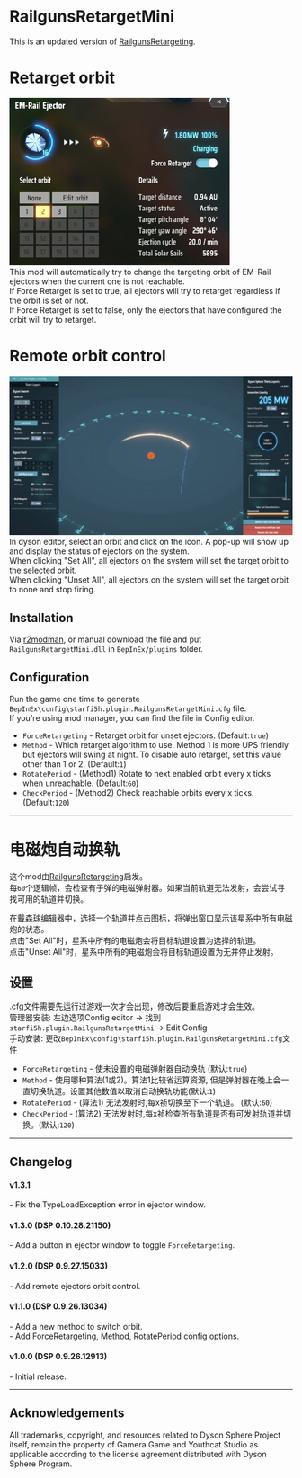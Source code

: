 # RailgunsRetargetMini

This is an updated version of [RailgunsRetargeting](https://dsp.thunderstore.io/package/brokenmass/RailgunsRetargeting/).   

# Retarget orbit
![Ejector UI](https://raw.githubusercontent.com/starfi5h/DSP_Mod/dev/RailgunsRetargetMini/doc/UI.jpg)  
This mod will automatically try to change the targeting orbit of EM-Rail ejectors when the current one is not reachable.  
If Force Retarget is set to true, all ejectors will try to retarget regardless if the orbit is set or not.  
If Force Retarget is set to false, only the ejectors that have configured the orbit will try to retarget.  

# Remote orbit control
![Remote set orbit](https://raw.githubusercontent.com/starfi5h/DSP_Mod/dev/RailgunsRetargetMini/doc/demo1.gif)  
In dyson editor, select an orbit and click on the icon. A pop-up will show up and display the status of ejectors on the system.  
When clicking "Set All", all ejectors on the system will set the target orbit to the selected orbit.  
When clicking "Unset All", all ejectors on the system will set the target orbit to none and stop firing.  


## Installation
Via [r2modman](https://dsp.thunderstore.io/package/ebkr/r2modman/), or manual download the file and put `RailgunsRetargetMini.dll` in `BepInEx/plugins` folder.

## Configuration

Run the game one time to generate `BepInEx\config\starfi5h.plugin.RailgunsRetargetMini.cfg` file.  
If you're using mod manager, you can find the file in Config editor.  

- `ForceRetargeting` - Retarget orbit for unset ejectors. (Default:`true`)  
- `Method` - Which retarget algorithm to use. Method 1 is more UPS friendly but ejectors will swing at night. To disable auto retarget, set this value other than 1 or 2. (Default:`1`)  
- `RotatePeriod` - (Method1) Rotate to next enabled orbit every x ticks when unreachable. (Default:`60`)  
- `CheckPeriod` - (Method2) Check reachable orbits every x ticks.  (Default:`120`)  

----

# 电磁炮自动换轨

这个mod由[RailgunsRetargeting](https://dsp.thunderstore.io/package/brokenmass/RailgunsRetargeting/)启发。  
每`60`个逻辑帧，会检查有子弹的电磁弹射器。如果当前轨道无法发射，会尝试寻找可用的轨道并切换。  
  
在戴森球编辑器中，选择一个轨道并点击图标，将弹出窗口显示该星系中所有电磁炮的状态。  
点击"Set All"时，星系中所有的电磁炮会将目标轨道设置为选择的轨道。  
点击"Unset All"时，星系中所有的电磁炮会将目标轨道设置为无并停止发射。  

## 设置   
.cfg文件需要先运行过游戏一次才会出现，修改后要重启游戏才会生效。  
管理器安装: 左边选项Config editor -> 找到`starfi5h.plugin.RailgunsRetargetMini` -> Edit Config  
手动安装: 更改`BepInEx\config\starfi5h.plugin.RailgunsRetargetMini.cfg`文件  

- `ForceRetargeting` - 使未设置的电磁弹射器自动换轨 (默认:`true`)  
- `Method` - 使用哪种算法(1或2)。算法1比较省运算资源, 但是弹射器在晚上会一直切换轨道。设置其他数值以取消自动换轨功能(默认:`1`)
- `RotatePeriod` - (算法1) 无法发射时,每x祯切换至下一个轨道。 (默认:`60`) 
- `CheckPeriod` - (算法2) 无法发射时,每x祯检查所有轨道是否有可发射轨道并切换。(默认:`120`)  

----

## Changelog

#### v1.3.1
\- Fix the TypeLoadException error in ejector window.  

#### v1.3.0 (DSP 0.10.28.21150)
\- Add a button in ejector window to toggle `ForceRetargeting`.

#### v1.2.0 (DSP 0.9.27.15033)
\- Add remote ejectors orbit control.  

#### v1.1.0 (DSP 0.9.26.13034)
\- Add a new method to switch orbit.  
\- Add ForceRetargeting, Method, RotatePeriod config options.  

#### v1.0.0 (DSP 0.9.26.12913)  
\- Initial release. 

----

## Acknowledgements
All trademarks, copyright, and resources related to Dyson Sphere Project itself, remain the property of Gamera Game and Youthcat Studio as applicable according to the license agreement distributed with Dyson Sphere Program.  